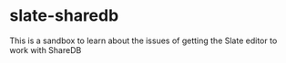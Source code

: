 # slate-sharedb
This is a sandbox to learn about the issues of getting the Slate editor to work with ShareDB
